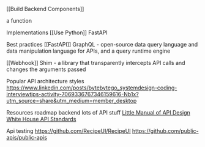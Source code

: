 [[Build Backend Components]]

a function

Implementations
[[Use Python]] FastAPI 

Best practices
[[FastAPI]]
GraphQL - open-source data query language and data manipulation language for APIs, and a query runtime engine

[[Webhook]]
Shim - a library that transparently intercepts API calls and changes the arguments passed

Popular API architecture styles
https://www.linkedin.com/posts/bytebytego_systemdesign-coding-interviewtips-activity-7069336767346159616-Nb1x?utm_source=share&utm_medium=member_desktop

Resources
roadmap backend lots of API stuff
[Little Manual of API Design](https://www.cs.vu.nl/~jbe248/api-design.pdf)
[White House API Standards](https://github.com/WhiteHouse/api-standards)

Api testing
https://github.com/RecipeUI/RecipeUI
https://github.com/public-apis/public-apis